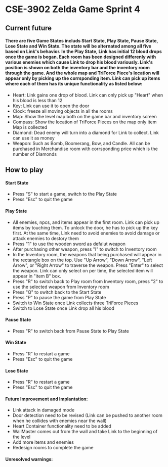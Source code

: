 # CSE-3902 Zelda Game Sprint 4
## Current future

#### There are five Game States includs Start State, Play State, Pause State, Lose State and Win State. The state will be alternated among all five based on Link's behavior. In the Play State, Link has initial 12 blood drops once the game is began. Each room has been designed differenly with various enemies which cause Link to drop his blood variously. Link's position is shown on both the inventory bar and the inventory room through the game. And the whole map and TriForce Piece's location will appear only by picking up the corrsponding item. Link can pick up items where each of them has its unique functionality as listed below: 
* Heart: Link gains one drop of blood. Link can only pick up "Heart" when his blood is less than 12
* Key: Link can use it to open the door
* Clock: freeze all moving objects in all the rooms
* Map: Show the level map both on the game bar and inventory screen
* Compass: Show the location of TriForce Pieces on the map only item Map is collected
* Diamond: Dead enemy will turn into a diamond for Link to collect. Link can use it as money
* Weapon: Such as Bomb, Boomerang, Bow, and Candle. All can be purchased in Merchandise room with corrsponding price which is the number of Diamonds


## How to play

#### Start State
* Press "S" to start a game, switch to the Play State
* Press "Esc" to quit the game
#### Play State
* All enemies, npcs, and items appear in the first room. Link can pick up items by touching them. To unlock the door, he has to pick up the key first. At the same time, Link need to avoid enemies to avoid damage or attack enemies to destory them
* Press "1" to use the wooden sword as defalut weapon
* After purchasing other weapon, press "I" to switch to Inventory room 
* In the Inventory room, the weapons that being purchased will appear in the rectangle box on the top. Use "Up Arrow", "Down Arrow", "Left Arrow", or "Right Arrow" to traverse the weapon. Press "Enter" to select the weapon. Link can only select on per time, the selected item will appear in "item B" box. 
* Press "R" to switch back to Play room from Inventory room, press "2" to use the selected weapon from Inventory room
* Press "Q" to switch back to the Start State
* Press "P" to pause the game from Play State
* Switch to Win State once Link collects three TriForce Pieces
* Switch to Lose State once Link drop all his blood
#### Pause State
* Press "R" to switch back from Pause State to Play State 
#### Win State
* Press "R" to restart a game
* Press "Esc" to quit the game 
#### Lose State
* Press "R" to restart a game
* Press "Esc" to quit the game


#### Future Improvement and Implantation:
* Link attack in damaged mode
* Door detection need to be revised (Link can be pushed to another room when he collides with enemies near the wall)
* Heart Container functionality need to be added
* WallMaster comes out from the wall and take Link to the beginning of the level
* Add more items and enemies
* Redesign rooms to complete the game

#### Unresolved warnings:  
